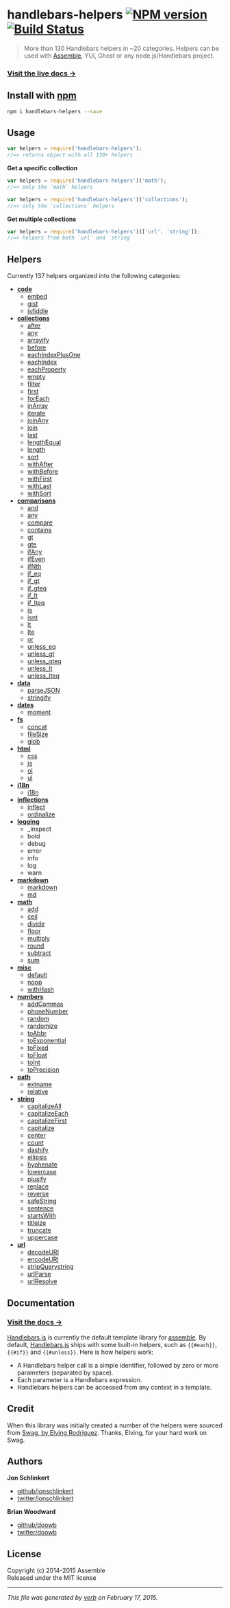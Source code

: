 # handlebars-helpers [![NPM version](https://badge.fury.io/js/handlebars-helpers.svg)](http://badge.fury.io/js/handlebars-helpers)  [![Build Status](https://travis-ci.org/assemble/handlebars-helpers.svg)](https://travis-ci.org/assemble/handlebars-helpers) 

> More than 130 Handlebars helpers in ~20 categories. Helpers can be used with [Assemble](https://github.com/assemble/assemble), YUI, Ghost or any node.js/Handlebars project.

### [Visit the live docs →](http://assemble.io/helpers/)

## Install with [npm](npmjs.org)

```bash
npm i handlebars-helpers --save
```

## Usage

```js
var helpers = require('handlebars-helpers');
//=> returns object with all 130+ helpers
```

**Get a specific collection**

```js
var helpers = require('handlebars-helpers')('math');
//=> only the `math` helpers

var helpers = require('handlebars-helpers')('collections');
//=> only the `collections` helpers
```

**Get multiple collections**


```js
var helpers = require('handlebars-helpers')(['url', 'string']);
//=> helpers from both `url` and `string`
```


## Helpers

Currently 137 helpers organized into the following categories:

+ **[code](./lib/helpers/code.js)**
  - [embed](./lib/helpers/code.js#L25)
  - [gist](./lib/helpers/code.js#L83)
  - [jsfiddle](./lib/helpers/code.js#L56)
+ **[collections](./lib/helpers/collections.js)**
  - [after](./lib/helpers/collections.js#L32)
  - [any](./lib/helpers/collections.js#L15)
  - [arrayify](./lib/helpers/collections.js#L65)
  - [before](./lib/helpers/collections.js#L81)
  - [eachIndexPlusOne](./lib/helpers/collections.js#L536)
  - [eachIndex](./lib/helpers/collections.js#L509)
  - [eachProperty](./lib/helpers/collections.js#L492)
  - [empty](./lib/helpers/collections.js#L338)
  - [filter](./lib/helpers/collections.js#L354)
  - [first](./lib/helpers/collections.js#L114)
  - [forEach](./lib/helpers/collections.js#L465)
  - [inArray](./lib/helpers/collections.js#L346)
  - [iterate](./lib/helpers/collections.js#L399)
  - [joinAny](./lib/helpers/collections.js#L236)
  - [join](./lib/helpers/collections.js#L207)
  - [last](./lib/helpers/collections.js#L164)
  - [lengthEqual](./lib/helpers/collections.js#L329)
  - [length](./lib/helpers/collections.js#L324)
  - [sort](./lib/helpers/collections.js#L265)
  - [withAfter](./lib/helpers/collections.js#L47)
  - [withBefore](./lib/helpers/collections.js#L96)
  - [withFirst](./lib/helpers/collections.js#L133)
  - [withLast](./lib/helpers/collections.js#L183)
  - [withSort](./lib/helpers/collections.js#L276)
+ **[comparisons](./lib/helpers/comparisons.js)**
  - [and](./lib/helpers/comparisons.js#L50)
  - [any](./lib/helpers/comparisons.js#L43)
  - [compare](./lib/helpers/comparisons.js#L139)
  - [contains](./lib/helpers/comparisons.js#L17)
  - [gt](./lib/helpers/comparisons.js#L58)
  - [gte](./lib/helpers/comparisons.js#L66)
  - [ifAny](./lib/helpers/comparisons.js#L282)
  - [ifEven](./lib/helpers/comparisons.js#L315)
  - [ifNth](./lib/helpers/comparisons.js#L122)
  - [if_eq](./lib/helpers/comparisons.js#L204)
  - [if_gt](./lib/helpers/comparisons.js#L218)
  - [if_gteq](./lib/helpers/comparisons.js#L246)
  - [if_lt](./lib/helpers/comparisons.js#L232)
  - [if_lteq](./lib/helpers/comparisons.js#L260)
  - [is](./lib/helpers/comparisons.js#L74)
  - [isnt](./lib/helpers/comparisons.js#L82)
  - [lt](./lib/helpers/comparisons.js#L90)
  - [lte](./lib/helpers/comparisons.js#L98)
  - [or](./lib/helpers/comparisons.js#L110)
  - [unless_eq](./lib/helpers/comparisons.js#L211)
  - [unless_gt](./lib/helpers/comparisons.js#L225)
  - [unless_gteq](./lib/helpers/comparisons.js#L253)
  - [unless_lt](./lib/helpers/comparisons.js#L239)
  - [unless_lteq](./lib/helpers/comparisons.js#L267)
+ **[data](./lib/helpers/data.js)**
  - [parseJSON](./lib/helpers/data.js#L19)
  - [stringify](./lib/helpers/data.js#L11)
+ **[dates](./lib/helpers/dates.js)**
  - [moment](./lib/helpers/dates.js#L7)
+ **[fs](./lib/helpers/fs.js)**
  - [concat](./lib/helpers/fs.js#L28)
  - [fileSize](./lib/helpers/fs.js#L43)
  - [glob](./lib/helpers/fs.js#L14)
+ **[html](./lib/helpers/html.js)**
  - [css](./lib/helpers/html.js#L14)
  - [js](./lib/helpers/html.js#L33)
  - [ol](./lib/helpers/html.js#L74)
  - [ul](./lib/helpers/html.js#L60)
+ **[i18n](./lib/helpers/i18n.js)**
  - [i18n](./lib/helpers/i18n.js#L13)
+ **[inflections](./lib/helpers/inflections.js)**
  - [inflect](./lib/helpers/inflections.js#L6)
  - [ordinalize](./lib/helpers/inflections.js#L42)
+ **[logging](./lib/helpers/logging.js)**
  - _inspect
  - bold
  - debug
  - error
  - info
  - log
  - warn
+ **[markdown](./lib/helpers/markdown.js)**
  - [markdown](./lib/helpers/markdown.js#L7)
  - [md](./lib/helpers/markdown.js#L13)
+ **[math](./lib/helpers/math.js)**
  - [add](./lib/helpers/math.js#L5)
  - [ceil](./lib/helpers/math.js#L25)
  - [divide](./lib/helpers/math.js#L13)
  - [floor](./lib/helpers/math.js#L21)
  - [multiply](./lib/helpers/math.js#L17)
  - [round](./lib/helpers/math.js#L29)
  - [subtract](./lib/helpers/math.js#L9)
  - [sum](./lib/helpers/math.js#L33)
+ **[misc](./lib/helpers/misc.js)**
  - [default](./lib/helpers/misc.js#L3)
  - [noop](./lib/helpers/misc.js#L14)
  - [withHash](./lib/helpers/misc.js#L23)
+ **[numbers](./lib/helpers/numbers.js)**
  - [addCommas](./lib/helpers/numbers.js#L11)
  - [phoneNumber](./lib/helpers/numbers.js#L25)
  - [random](./lib/helpers/numbers.js#L42)
  - [randomize](./lib/helpers/numbers.js#L57)
  - [toAbbr](./lib/helpers/numbers.js#L70)
  - [toExponential](./lib/helpers/numbers.js#L95)
  - [toFixed](./lib/helpers/numbers.js#L102)
  - [toFloat](./lib/helpers/numbers.js#L109)
  - [toInt](./lib/helpers/numbers.js#L113)
  - [toPrecision](./lib/helpers/numbers.js#L117)
+ **[path](./lib/helpers/path.js)**
  - [extname](./lib/helpers/path.js#L35)
  - [relative](./lib/helpers/path.js#L20)
+ **[string](./lib/helpers/string.js)**
  - [capitalizeAll](./lib/helpers/string.js#L59)
  - [capitalizeEach](./lib/helpers/string.js#L43)
  - [capitalizeFirst](./lib/helpers/string.js#L28)
  - [capitalize](./lib/helpers/string.js#L14)
  - [center](./lib/helpers/string.js#L82)
  - [count](./lib/helpers/string.js#L225)
  - [dashify](./lib/helpers/string.js#L101)
  - [ellipsis](./lib/helpers/string.js#L269)
  - [hyphenate](./lib/helpers/string.js#L114)
  - [lowercase](./lib/helpers/string.js#L127)
  - [plusify](./lib/helpers/string.js#L141)
  - [replace](./lib/helpers/string.js#L253)
  - [reverse](./lib/helpers/string.js#L210)
  - [safeString](./lib/helpers/string.js#L154)
  - [sentence](./lib/helpers/string.js#L167)
  - [startsWith](./lib/helpers/string.js#L323)
  - [titleize](./lib/helpers/string.js#L185)
  - [truncate](./lib/helpers/string.js#L292)
  - [uppercase](./lib/helpers/string.js#L202)
+ **[url](./lib/helpers/url.js)**
  - [decodeURI](./lib/helpers/url.js#L27)
  - [encodeURI](./lib/helpers/url.js#L16)
  - [stripQuerystring](./lib/helpers/url.js#L60)
  - [urlParse](./lib/helpers/url.js#L55)
  - [urlResolve](./lib/helpers/url.js#L40)

## Documentation

### [Visit the docs →](http://assemble.io/helpers/)

[Handlebars.js](https://github.com/wycats/handlebars.js) is currently the default template library for [assemble]. By default, [Handlebars.js](http://handlebarsjs.com/) ships with some built-in helpers, such as `{{#each}}`, `{{#if}}` and `{{#unless}}`. Here is how helpers work:

* A Handlebars helper call is a simple identifier, followed by zero or more parameters (separated by space).
* Each parameter is a Handlebars expression.
* Handlebars helpers can be accessed from any context in a template.


## Credit
When this library was initially created a number of the helpers were sourced from [Swag, by Elving Rodriguez](http://elving.github.com/swag/). Thanks, Elving, for your hard work on Swag.


## Authors

**Jon Schlinkert**
 
+ [github/jonschlinkert](https://github.com/jonschlinkert)
+ [twitter/jonschlinkert](http://twitter.com/jonschlinkert) 
 
**Brian Woodward**
 
+ [github/doowb](https://github.com/doowb)
+ [twitter/doowb](http://twitter.com/doowb) 


## License
Copyright (c) 2014-2015 Assemble  
Released under the MIT license

***

_This file was generated by [verb](https://github.com/assemble/verb) on February 17, 2015._

[assemble]: https://github.com/assemble/assemble